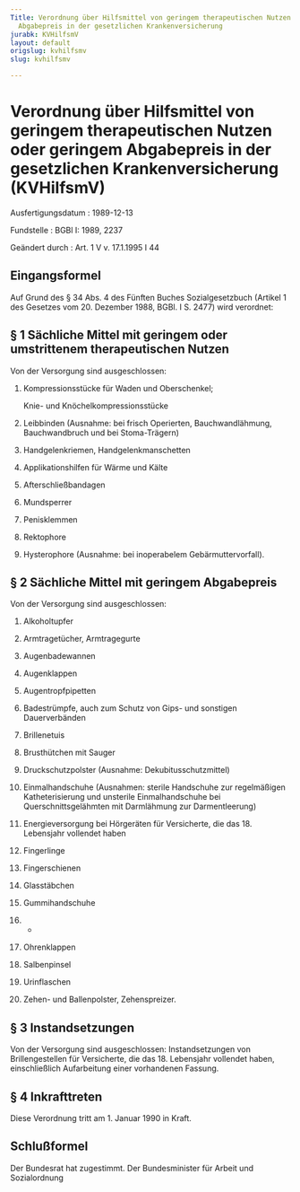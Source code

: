 ```yaml
---
Title: Verordnung über Hilfsmittel von geringem therapeutischen Nutzen oder geringem
  Abgabepreis in der gesetzlichen Krankenversicherung
jurabk: KVHilfsmV
layout: default
origslug: kvhilfsmv
slug: kvhilfsmv

---
```


# Verordnung über Hilfsmittel von geringem therapeutischen Nutzen oder geringem Abgabepreis in der gesetzlichen Krankenversicherung (KVHilfsmV)

Ausfertigungsdatum
:   1989-12-13

Fundstelle
:   BGBl I: 1989, 2237

Geändert durch
:   Art. 1 V v. 17.1.1995 I 44


## Eingangsformel

Auf Grund des § 34 Abs. 4 des Fünften Buches Sozialgesetzbuch (Artikel
1 des Gesetzes vom 20. Dezember 1988, BGBl. I S. 2477) wird verordnet:


## § 1 Sächliche Mittel mit geringem oder umstrittenem therapeutischen Nutzen

Von der Versorgung sind ausgeschlossen:

1.  Kompressionsstücke für Waden und Oberschenkel;

    Knie- und Knöchelkompressionsstücke


2.  Leibbinden (Ausnahme: bei frisch Operierten, Bauchwandlähmung,
    Bauchwandbruch und bei Stoma-Trägern)


3.  Handgelenkriemen, Handgelenkmanschetten


4.  Applikationshilfen für Wärme und Kälte


5.  Afterschließbandagen


6.  Mundsperrer


7.  Penisklemmen


8.  Rektophore


9.  Hysterophore (Ausnahme: bei inoperabelem Gebärmuttervorfall).





## § 2 Sächliche Mittel mit geringem Abgabepreis

Von der Versorgung sind ausgeschlossen:

1.  Alkoholtupfer


2.  Armtragetücher, Armtragegurte


3.  Augenbadewannen


4.  Augenklappen


5.  Augentropfpipetten


6.  Badestrümpfe, auch zum Schutz von Gips- und sonstigen Dauerverbänden


7.  Brillenetuis


8.  Brusthütchen mit Sauger


9.  Druckschutzpolster (Ausnahme: Dekubitusschutzmittel)


10. Einmalhandschuhe (Ausnahmen: sterile Handschuhe zur regelmäßigen
    Katheterisierung und unsterile Einmalhandschuhe bei
    Querschnittsgelähmten mit Darmlähmung zur Darmentleerung)


11. Energieversorgung bei Hörgeräten für Versicherte, die das 18.
    Lebensjahr vollendet haben


12. Fingerlinge


13. Fingerschienen


14. Glasstäbchen


15. Gummihandschuhe


16. -


17. Ohrenklappen


18. Salbenpinsel


19. Urinflaschen


20. Zehen- und Ballenpolster, Zehenspreizer.





## § 3 Instandsetzungen

Von der Versorgung sind ausgeschlossen:
Instandsetzungen von Brillengestellen für Versicherte, die das 18.
Lebensjahr vollendet haben, einschließlich Aufarbeitung einer
vorhandenen Fassung.


## § 4 Inkrafttreten

Diese Verordnung tritt am 1. Januar 1990 in Kraft.


## Schlußformel

Der Bundesrat hat zugestimmt.
Der Bundesminister für Arbeit und Sozialordnung

